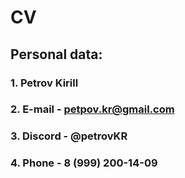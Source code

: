 # CV
## Personal data:
### 1. Petrov Kirill
### 2. E-mail - petpov.kr@gmail.com
### 3. Discord - @petrovKR
### 4. Phone - 8 (999) 200-14-09
